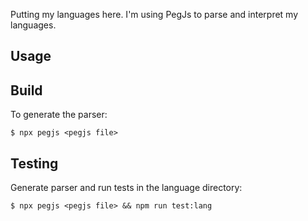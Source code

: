 Putting my languages here. I'm using PegJs to parse and interpret my languages.

## Usage

## Build

To generate the parser:
```
$ npx pegjs <pegjs file>
```


## Testing

Generate parser and run tests in the language directory:
```
$ npx pegjs <pegjs file> && npm run test:lang
```

